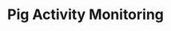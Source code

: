 ---
layout: page
title: Pig Activity Monitoring
description: e.g., distance traveled, frequency of standing, sitting, or lying down, feed and water Intake behavior
img: /assets/img/PigActivity/act.jpg
importance: 3
category: Precision Livestock Farming
---